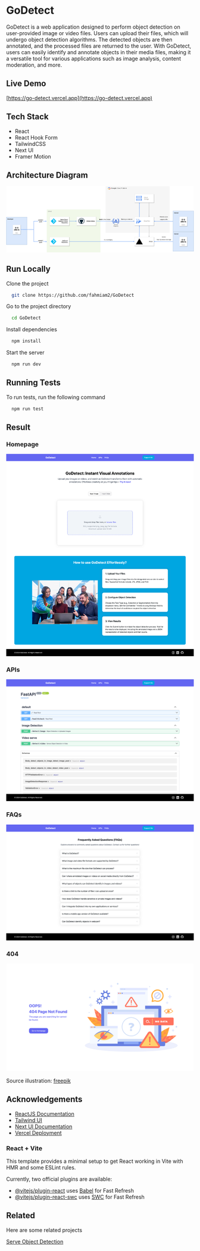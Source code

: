 # GoDetect


GoDetect is a web application designed to perform object detection on user-provided image or video files. Users can upload their files, which will undergo object detection algorithms. The detected objects are then annotated, and the processed files are returned to the user. With GoDetect, users can easily identify and annotate objects in their media files, making it a versatile tool for various applications such as image analysis, content moderation, and more.

## Live Demo


[https://go-detect.vercel.app](https://go-detect.vercel.app)

## Tech Stack

- React 
- React Hook Form
- TailwindCSS
- Next UI
- Framer Motion

## Architecture Diagram

![Diagram](./public/GoDetect.png)  

## Run Locally

Clone the project

```bash
  git clone https://github.com/fahmiam2/GoDetect
```

Go to the project directory

```bash
  cd GoDetect
```

Install dependencies

```bash
  npm install
```

Start the server

```bash
  npm run dev
```


## Running Tests

To run tests, run the following command

```bash
  npm run test
```

## Result

### Homepage

![Homepage](./public/homepage.png)

### APIs

![Apis](./public/apis.png)  

### FAQs

![Faqs](./public/faqs.png)  

### 404

![404](./public/notfound.png)  

Source illustration: [freepik](https://www.freepik.com/)


## Acknowledgements

 - [ReactJS Documentation](https://legacy.reactjs.org/docs/getting-started.html)
 - [Tailwind UI](https://tailwindui.com/documentation)
 - [Next UI Documentation](https://nextui.org/docs/guide/introduction)
 - [Vercel Deployment](https://vercel.com/docs)

### React + Vite

This template provides a minimal setup to get React working in Vite with HMR and some ESLint rules.

Currently, two official plugins are available:

- [@vitejs/plugin-react](https://github.com/vitejs/vite-plugin-react/blob/main/packages/plugin-react/README.md) uses [Babel](https://babeljs.io/) for Fast Refresh
- [@vitejs/plugin-react-swc](https://github.com/vitejs/vite-plugin-react-swc) uses [SWC](https://swc.rs/) for Fast Refresh


## Related

Here are some related projects

[Serve Object Detection](https://github.com/fahmiam2/serve-object-detection-restful-api)

